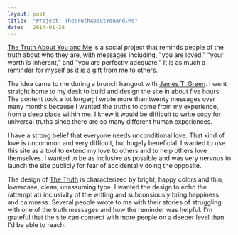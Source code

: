 ```yaml
---
layout: post
title:  "Project: TheTruthAboutYouAnd.Me"
date:   2014-01-28
---
```


<object data="{{ site.baseurl }}/assets/img/SVG/portfolio-12.svg" type="image/svg+xml"></object>

[The Truth About You and Me](http://thetruthaboutyouand.me) is a social project that reminds people of the truth about who they are, with messages including, "you are loved," "your worth is inherent," and "you are perfectly adequate." It is as much a reminder for myself as it is a gift from me to others. 

<object data="{{ site.baseurl }}/assets/img/SVG/portfolio-11.svg" type="image/svg+xml"></object>

The idea came to me during a brunch hangout with [James T. Green](http://jamestgreen.com). I went straight home to my desk to build and design the site in about five hours. The content took a lot longer; I wrote more than twenty messages over many months because I wanted the truths to come from my experience, from a deep place within me. I knew it would be difficult to write copy for universal truths since there are so many different human experiences. 

<object data="{{ site.baseurl }}/assets/img/SVG/portfolio-10.svg" type="image/svg+xml"></object>

I have a strong belief that everyone needs unconditional love. That kind of love is uncommon and very difficult, but hugely beneficial. I wanted to use this site as a tool to extend my love to others and to help others love themselves. I wanted to be as inclusive as possible and was very nervous to launch the site publicly for fear of accidentally doing the opposite. 

<object data="{{ site.baseurl }}/assets/img/SVG/portfolio-13.svg" type="image/svg+xml"></object>

The design of [The Truth](http://thetruthaboutyouand.me) is characterized by bright, happy colors and thin, lowercase, clean, unassuming type. I wanted the design to echo the (attempt at) inclusivity of the writing and subconsiously bring happiness and calmness. Several people wrote to me with their stories of struggling with one of the truth messages and how the reminder was helpful. I'm grateful that the site can connect with more people on a deeper level than I'd be able to reach.